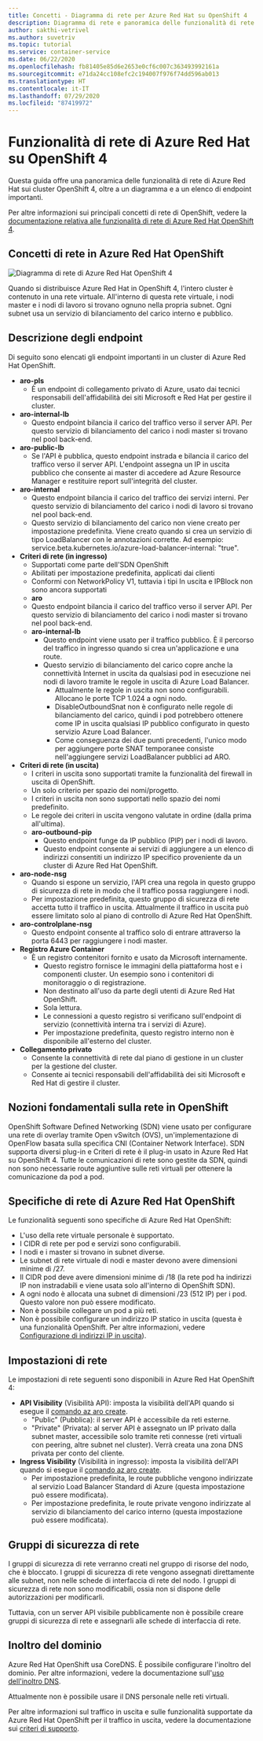 ```yaml
---
title: Concetti - Diagramma di rete per Azure Red Hat su OpenShift 4
description: Diagramma di rete e panoramica delle funzionalità di rete di Azure Red Hat OpenShift
author: sakthi-vetrivel
ms.author: suvetriv
ms.topic: tutorial
ms.service: container-service
ms.date: 06/22/2020
ms.openlocfilehash: fb81405e85d6e2653e0cf6c007c363493992161a
ms.sourcegitcommit: e71da24cc108efc2c194007f976f74dd596ab013
ms.translationtype: HT
ms.contentlocale: it-IT
ms.lasthandoff: 07/29/2020
ms.locfileid: "87419972"
---
```

# <a name="networking-in-azure-red-hat-on-openshift-4"></a>Funzionalità di rete di Azure Red Hat su OpenShift 4

Questa guida offre una panoramica delle funzionalità di rete di Azure Red Hat sui cluster OpenShift 4, oltre a un diagramma e a un elenco di endpoint importanti.

Per altre informazioni sui principali concetti di rete di OpenShift, vedere la [documentazione relativa alle funzionalità di rete di Azure Red Hat OpenShift 4](https://docs.openshift.com/aro/4/networking/understanding-networking.html).

## <a name="networking-concepts-in-azure-red-hat-openshift"></a>Concetti di rete in Azure Red Hat OpenShift

![Diagramma di rete di Azure Red Hat OpenShift 4](./media/concepts-networking/aro4-networking-diagram.png)

Quando si distribuisce Azure Red Hat in OpenShift 4, l'intero cluster è contenuto in una rete virtuale. All'interno di questa rete virtuale, i nodi master e i nodi di lavoro si trovano ognuno nella propria subnet. Ogni subnet usa un servizio di bilanciamento del carico interno e pubblico.

## <a name="explanation-of-endpoints"></a>Descrizione degli endpoint

Di seguito sono elencati gli endpoint importanti in un cluster di Azure Red Hat OpenShift.

* **aro-pls**
    * È un endpoint di collegamento privato di Azure, usato dai tecnici responsabili dell'affidabilità dei siti Microsoft e Red Hat per gestire il cluster.
* **aro-internal-lb**
    * Questo endpoint bilancia il carico del traffico verso il server API. Per questo servizio di bilanciamento del carico i nodi master si trovano nel pool back-end.
* **aro-public-lb**
    * Se l'API è pubblica, questo endpoint instrada e bilancia il carico del traffico verso il server API. L'endpoint assegna un IP in uscita pubblico che consente ai master di accedere ad Azure Resource Manager e restituire report sull'integrità del cluster.
* **aro-internal**
    * Questo endpoint bilancia il carico del traffico dei servizi interni. Per questo servizio di bilanciamento del carico i nodi di lavoro si trovano nel pool back-end.
    * Questo servizio di bilanciamento del carico non viene creato per impostazione predefinita. Viene creato quando si crea un servizio di tipo LoadBalancer con le annotazioni corrette. Ad esempio: service.beta.kubernetes.io/azure-load-balancer-internal: "true".
* **Criteri di rete (in ingresso)**
    * Supportati come parte dell'SDN OpenShift
    * Abilitati per impostazione predefinita, applicati dai clienti
    * Conformi con NetworkPolicy V1, tuttavia i tipi In uscita e IPBlock non sono ancora supportati
    * **aro**
    * Questo endpoint bilancia il carico del traffico verso il server API. Per questo servizio di bilanciamento del carico i nodi master si trovano nel pool back-end.
  * **aro-internal-lb**
    * Questo endpoint viene usato per il traffico pubblico. È il percorso del traffico in ingresso quando si crea un'applicazione e una route.
    * Questo servizio di bilanciamento del carico copre anche la connettività Internet in uscita da qualsiasi pod in esecuzione nei nodi di lavoro tramite le regole in uscita di Azure Load Balancer.
        * Attualmente le regole in uscita non sono configurabili. Allocano le porte TCP 1.024 a ogni nodo.
        * DisableOutboundSnat non è configurato nelle regole di bilanciamento del carico, quindi i pod potrebbero ottenere come IP in uscita qualsiasi IP pubblico configurato in questo servizio Azure Load Balancer.
        * Come conseguenza dei due punti precedenti, l'unico modo per aggiungere porte SNAT temporanee consiste nell'aggiungere servizi LoadBalancer pubblici ad ARO.
* **Criteri di rete (in uscita)**
    * I criteri in uscita sono supportati tramite la funzionalità del firewall in uscita di OpenShift.
    * Un solo criterio per spazio dei nomi/progetto.
    * I criteri in uscita non sono supportati nello spazio dei nomi predefinito.
    * Le regole dei criteri in uscita vengono valutate in ordine (dalla prima all'ultima).
    * **aro-outbound-pip**
        * Questo endpoint funge da IP pubblico (PIP) per i nodi di lavoro.
        * Questo endpoint consente ai servizi di aggiungere a un elenco di indirizzi consentiti un indirizzo IP specifico proveniente da un cluster di Azure Red Hat OpenShift.
* **aro-node-nsg**
    * Quando si espone un servizio, l'API crea una regola in questo gruppo di sicurezza di rete in modo che il traffico possa raggiungere i nodi.
    * Per impostazione predefinita, questo gruppo di sicurezza di rete accetta tutto il traffico in uscita. Attualmente il traffico in uscita può essere limitato solo al piano di controllo di Azure Red Hat OpenShift.
* **aro-controlplane-nsg**
    * Questo endpoint consente al traffico solo di entrare attraverso la porta 6443 per raggiungere i nodi master.
* **Registro Azure Container**
    * È un registro contenitori fornito e usato da Microsoft internamente.
        * Questo registro fornisce le immagini della piattaforma host e i componenti cluster. Un esempio sono i contenitori di monitoraggio o di registrazione.
        * Non destinato all'uso da parte degli utenti di Azure Red Hat OpenShift.  
        * Sola lettura.
        * Le connessioni a questo registro si verificano sull'endpoint di servizio (connettività interna tra i servizi di Azure).
        * Per impostazione predefinita, questo registro interno non è disponibile all'esterno del cluster.
* **Collegamento privato**
    * Consente la connettività di rete dal piano di gestione in un cluster per la gestione del cluster.
    * Consente ai tecnici responsabili dell'affidabilità dei siti Microsoft e Red Hat di gestire il cluster.

## <a name="networking-basics-in-openshift"></a>Nozioni fondamentali sulla rete in OpenShift

OpenShift Software Defined Networking (SDN) viene usato per configurare una rete di overlay tramite Open vSwitch (OVS), un'implementazione di OpenFlow basata sulla specifica CNI (Container Network Interface). SDN supporta diversi plug-in e Criteri di rete è il plug-in usato in Azure Red Hat su OpenShift 4. Tutte le comunicazioni di rete sono gestite da SDN, quindi non sono necessarie route aggiuntive sulle reti virtuali per ottenere la comunicazione da pod a pod.

## <a name="azure-red-hat-openshift-networking-specifics"></a>Specifiche di rete di Azure Red Hat OpenShift

Le funzionalità seguenti sono specifiche di Azure Red Hat OpenShift:
* L'uso della rete virtuale personale è supportato.
* I CIDR di rete per pod e servizi sono configurabili.
* I nodi e i master si trovano in subnet diverse.
* Le subnet di rete virtuale di nodi e master devono avere dimensioni minime di /27.
* Il CIDR pod deve avere dimensioni minime di /18 (la rete pod ha indirizzi IP non instradabili e viene usata solo all'interno di OpenShift SDN).
* A ogni nodo è allocata una subnet di dimensioni /23 (512 IP) per i pod. Questo valore non può essere modificato.
* Non è possibile collegare un pod a più reti.
* Non è possibile configurare un indirizzo IP statico in uscita (questa è una funzionalità OpenShift. Per altre informazioni, vedere [Configurazione di indirizzi IP in uscita](https://docs.openshift.com/aro/4/networking/openshift_sdn/assigning-egress-ips.html)).

## <a name="network-settings"></a>Impostazioni di rete

Le impostazioni di rete seguenti sono disponibili in Azure Red Hat OpenShift 4:

* **API Visibility** (Visibilità API): imposta la visibilità dell'API quando si esegue il [comando az aro create](tutorial-create-cluster.md#create-the-cluster).
    * "Public" (Pubblica): il server API è accessibile da reti esterne.
    * "Private" (Privata): al server API è assegnato un IP privato dalla subnet master, accessibile solo tramite reti connesse (reti virtuali con peering, altre subnet nel cluster). Verrà creata una zona DNS privata per conto del cliente.
* **Ingress Visibility** (Visibilità in ingresso): imposta la visibilità dell'API quando si esegue il [comando az aro create](tutorial-create-cluster.md#create-the-cluster).
    * Per impostazione predefinita, le route pubbliche vengono indirizzate al servizio Load Balancer Standard di Azure (questa impostazione può essere modificata).
    * Per impostazione predefinita, le route private vengono indirizzate al servizio di bilanciamento del carico interno (questa impostazione può essere modificata).

## <a name="network-security-groups"></a>Gruppi di sicurezza di rete
I gruppi di sicurezza di rete verranno creati nel gruppo di risorse del nodo, che è bloccato. I gruppi di sicurezza di rete vengono assegnati direttamente alle subnet, non nelle schede di interfaccia di rete del nodo. I gruppi di sicurezza di rete non sono modificabili, ossia non si dispone delle autorizzazioni per modificarli. 

Tuttavia, con un server API visibile pubblicamente non è possibile creare gruppi di sicurezza di rete e assegnarli alle schede di interfaccia di rete.

## <a name="domain-forwarding"></a>Inoltro del dominio
Azure Red Hat OpenShift usa CoreDNS. È possibile configurare l'inoltro del dominio. Per altre informazioni, vedere la documentazione sull'[uso dell'inoltro DNS](https://docs.openshift.com/aro/4/networking/dns-operator.html#nw-dns-forward_dns-operator).

Attualmente non è possibile usare il DNS personale nelle reti virtuali.


Per altre informazioni sul traffico in uscita e sulle funzionalità supportate da Azure Red Hat OpenShift per il traffico in uscita, vedere la documentazione sui [criteri di supporto](support-policies-v4.md).
